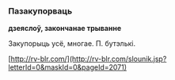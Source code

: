 ### Пазакупорваць
**дзеяслоў, закончанае трыванне**

Закупорыць усё, многае. П. бутэлькі.

<a rel="author">[http://rv-blr.com/](http://rv-blr.com/slounik.jsp?letterId=0&maskId=0&pageId=2071)</a>
